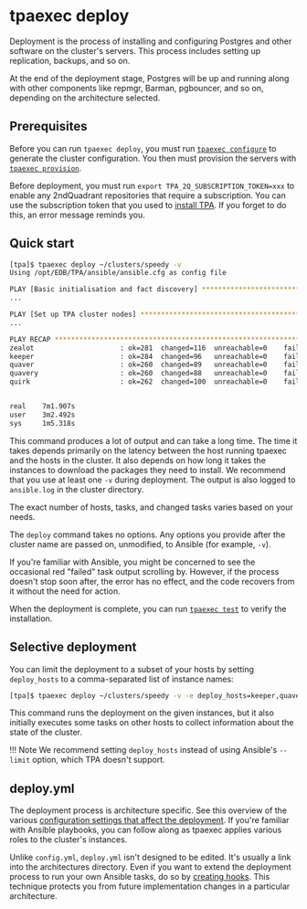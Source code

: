 # tpaexec deploy

Deployment is the process of installing and configuring Postgres and
other software on the cluster's servers. This process includes setting up
replication, backups, and so on.

At the end of the deployment stage, Postgres will be up and running
along with other components like repmgr, Barman, pgbouncer, and so on,
depending on the architecture selected.

## Prerequisites

Before you can run `tpaexec deploy`, you must run
[`tpaexec configure`](tpaexec-configure.md) to generate the cluster
configuration. You then must provision the servers with
[`tpaexec provision`](tpaexec-provision.md).

Before deployment, you must run
`export TPA_2Q_SUBSCRIPTION_TOKEN=xxx` to enable any 2ndQuadrant
repositories that require a subscription. You can use the subscription
token that you used to [install TPA](INSTALL.md). If you
forget to do this, an error message reminds you.

## Quick start

```bash
[tpa]$ tpaexec deploy ~/clusters/speedy -v
Using /opt/EDB/TPA/ansible/ansible.cfg as config file

PLAY [Basic initialisation and fact discovery] ***************************************
...

PLAY [Set up TPA cluster nodes] ******************************************************
...

PLAY RECAP ***************************************************************************
zealot                     : ok=281  changed=116  unreachable=0    failed=0   
keeper                     : ok=284  changed=96   unreachable=0    failed=0   
quaver                     : ok=260  changed=89   unreachable=0    failed=0   
quavery                    : ok=260  changed=88   unreachable=0    failed=0   
quirk                      : ok=262  changed=100  unreachable=0    failed=0   


real    7m1.907s
user    3m2.492s
sys     1m5.318s
```

This command produces a lot of output and can take a long time.
The time it takes depends primarily on the latency between the host running tpaexec and
the hosts in the cluster. It also depends on how long it takes the instances to
download the packages they need to install. We recommend that you use
at least one `-v` during deployment. The output is also logged to
`ansible.log` in the cluster directory.

The exact number of hosts, tasks, and changed tasks varies based on your needs.

The `deploy` command takes no options. Any options you provide after
the cluster name are passed on, unmodified, to Ansible (for example, `-v`).

If you're familiar with Ansible, you might be concerned to see the occasional
red "failed" task output scrolling by. However, if the process
doesn't stop soon after, the error has no effect, and the
code recovers from it without the need for action.

When the deployment is complete, you can run
[`tpaexec test`](tpaexec-test.md) to verify the installation.

## Selective deployment

You can limit the deployment to a subset of your hosts by setting
`deploy_hosts` to a comma-separated list of instance names:

```bash
[tpa]$ tpaexec deploy ~/clusters/speedy -v -e deploy_hosts=keeper,quaver
```

This command runs the deployment on the given instances, but it also
initially executes some tasks on other hosts to collect information about
the state of the cluster.

!!! Note
    We recommend setting `deploy_hosts` instead of using
    Ansible's `--limit` option, which TPA doesn't support.

## deploy.yml

The deployment process is architecture specific. See this overview of
the various
[configuration settings that affect the deployment](configure-instance.md).
If you're familiar with Ansible playbooks, you can follow along as
tpaexec applies various roles to the cluster's instances.

Unlike `config.yml`, `deploy.yml` isn't designed to be edited. It's
usually a link into the architectures directory. Even if you want to
extend the deployment process to run your own Ansible tasks,
do so by [creating hooks](tpaexec-hooks.md). This technique protects you from
future implementation changes in a particular architecture.
